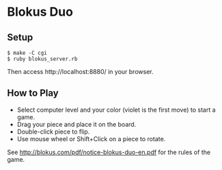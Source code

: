 Blokus Duo
==========

Setup
-----

    $ make -C cgi
    $ ruby blokus_server.rb

Then access http://localhost:8880/ in your browser.


How to Play
-----------

- Select computer level and your color (violet is the first move) to start a game.
- Drag your piece and place it on the board.
- Double-click piece to flip.
- Use mouse wheel or Shift+Click on a piece to rotate.

See http://blokus.com/pdf/notice-blokus-duo-en.pdf for the rules of the game.
